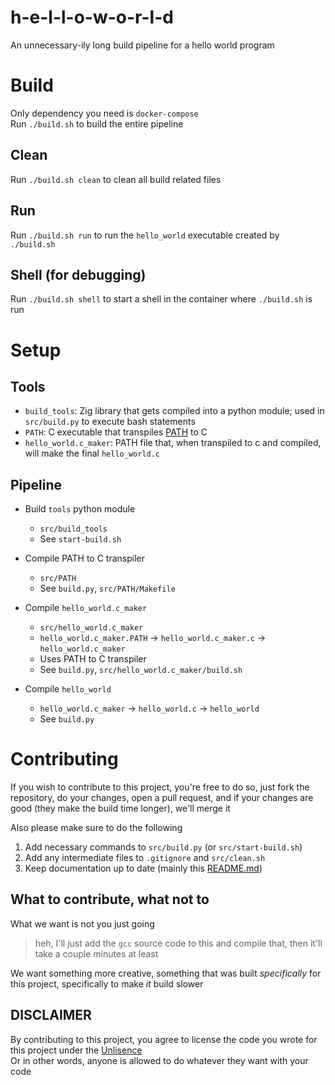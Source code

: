 # h-e-l-l-o-w-o-r-l-d

An unnecessary-ily long build pipeline for a hello world program

# Build

Only dependency you need is `docker-compose`<br/>
Run `./build.sh` to build the entire pipeline

## Clean

Run `./build.sh clean` to clean all build related files

## Run

Run `./build.sh run` to run the `hello_world` executable created by `./build.sh`

## Shell (for debugging)

Run `./build.sh shell` to start a shell in the container where `./build.sh` is run

# Setup

## Tools

<!-- Add an entry here for every sub project -->
- `build_tools`: Zig library that gets compiled into a python module; used in `src/build.py` to execute bash statements
- `PATH`: C executable that transpiles [PATH](https://esolangs.org/wiki/PATH) to C
- `hello_world.c_maker`: PATH file that, when transpiled to c and compiled, will make the final `hello_world.c`

## Pipeline

<!-- Add an entry here for every step in the build process -->
- Build `tools` python module
  - `src/build_tools`
  - See `start-build.sh`

- Compile PATH to C transpiler
  - `src/PATH`
  - See `build.py`, `src/PATH/Makefile`

- Compile `hello_world.c_maker`
  - `src/hello_world.c_maker`
  - `hello_world.c_maker.PATH` -> `hello_world.c_maker.c` -> `hello_world.c_maker`
  - Uses PATH to C transpiler
  - See `build.py`, `src/hello_world.c_maker/build.sh`

- Compile `hello_world`
  - `hello_world.c_maker` -> `hello_world.c` -> `hello_world`
  - See `build.py`

# Contributing

If you wish to contribute to this project, you're free to do so,
just fork the repository, do your changes, open a pull request,
and if your changes are good (they make the build time longer), we'll merge it

Also please make sure to do the following<br/>
1) Add necessary commands to `src/build.py` (or `src/start-build.sh`)
2) Add any intermediate files to `.gitignore` and `src/clean.sh`
3) Keep documentation up to date (mainly this [README.md](README.md))

## What to contribute, what not to

What we want is not you just going
> heh, I'll just add the `gcc` source code to this and compile that, then it'll take a couple minutes at least

We want something more creative, something that was built *specifically* for this project, specifically to make *it* build slower

## DISCLAIMER

By contributing to this project, you agree to license the code you wrote for this project under the [Unlisence](LICENSE)<br/>
Or in other words, anyone is allowed to do whatever they want with your code
